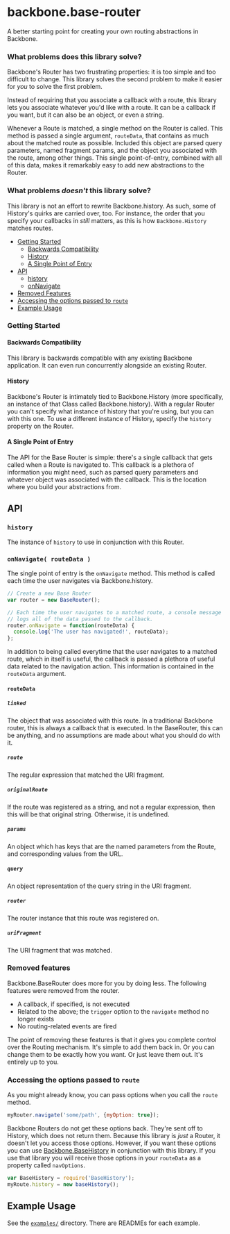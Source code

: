 # backbone.base-router

A better starting point for creating your own routing abstractions in Backbone.

### What problems does this library solve?

Backbone's Router has two frustrating properties: it is too simple and too difficult to
change. This library solves the second problem to make it easier for *you* to solve the
first problem.

Instead of requiring that you associate a callback with a route, this library
lets you associate whatever you'd like with a route. It can be a callback if you want,
but it can also be an object, or even a string.

Whenever a Route is matched, a single method on the Router is called. This method is passed a single
argument, `routeData`, that contains as much about the matched route as possible. Included this object are parsed
query parameters, named fragment params, and the object you associated with the route, among other things. This
single point-of-entry, combined with all of this data, makes it remarkably easy to add new abstractions to the Router.

### What problems *doesn't* this library solve?

This library is not an effort to rewrite Backbone.history. As such, some of History's quirks are carried
over, too. For instance, the order that you specify your callbacks in *still* matters, as this is how `Backbone.History` matches routes.

- [Getting Started](#getting-started)
  - [Backwards Compatibility](#backwards-compatibility)
  - [History](#history)
  - [A Single Point of Entry](#a-single-point-of-entry)
- [API](#api)
  - [history](#history)
  - [onNavigate](#onnavigate-routedata-)
- [Removed Features](#removed-features)
- [Accessing the options passed to `route`](#accessing-the-options-passed-to-route)
- [Example Usage](#example-usage)

### Getting Started

#### Backwards Compatibility

This library is backwards compatible with any existing Backbone application. It can even run concurrently
alongside an existing Router.

#### History

Backbone's Router is intimately tied to Backbone.History (more specifically, an instance
of that Class called Backbone.history). With a regular Router you can't specify what instance
of history that you're using, but you can with this one. To use a different instance of History, specify the
`history` property on the Router.

#### A Single Point of Entry

The API for the Base Router is simple: there's a single callback that gets called when a Route is navigated
to. This callback is a plethora of information you might need, such as parsed query
parameters and whatever object was associated with the callback. This is the location
where you build your abstractions from.

## API

### `history`

The instance of `history` to use in conjunction with this Router.

### `onNavigate( routeData )`

The single point of entry is the `onNavigate` method. This method is called each time the user navigates
via Backbone.history.

```js
// Create a new Base Router
var router = new BaseRouter();

// Each time the user navigates to a matched route, a console message
// logs all of the data passed to the callback.
router.onNavigate = function(routeData) {
  console.log('The user has navigated!', routeData);
};
```

In addition to being called everytime that the user navigates to a matched route, which in itself is useful, the
callback is passed a plethora of useful data related to the navigation action. This information is contained
in the `routeData` argument.

#### `routeData`

##### `linked`

The object that was associated with this route. In a traditional Backbone router, this is always a callback that
is executed. In the BaseRouter, this can be anything, and no assumptions are made about what you should do with it.

##### `route`

The regular expression that matched the URI fragment.

##### `originalRoute`

If the route was registered as a string, and not a regular expression, then this will
be that original string. Otherwise, it is undefined.

##### `params`

An object which has keys that are the named parameters from the Route, and corresponding values
from the URL.

##### `query`

An object representation of the query string in the URI fragment.

##### `router`

The router instance that this route was registered on.

##### `uriFragment`

The URI fragment that was matched.

### Removed features

Backbone.BaseRouter does more for you by doing less. The following features were removed from the router.

- A callback, if specified, is not executed
- Related to the above; the `trigger` option to the `navigate` method no longer exists
- No routing-related events are fired

The point of removing these features is that it gives you complete control over the Routing
mechanism. It's simple to add them back in. Or you can change them to be exactly how you
want. Or just leave them out. It's entirely up to you.

### Accessing the options passed to `route`

As you might already know, you can pass options when you call the `route` method.

```js
myRouter.navigate('some/path', {myOption: true});
```

Backbone Routers do not get these options back. They're sent off to History, which does not
return them. Because this library is *just* a Router, it doesn't let you access those options. However, if you want
these options you can use [Backbone.BaseHistory](https://github.com/jmeas/backbone.base-history) in conjunction
with this library. If you use that library you will receive those options in your `routeData` as a property
called `navOptions`.

```js
var BaseHistory = require('BaseHistory');
myRoute.history = new baseHistory();
```

## Example Usage

See the [`examples/`](https://github.com/jmeas/backbone.base-router/tree/updates/examples) directory. There are READMEs for each example.
